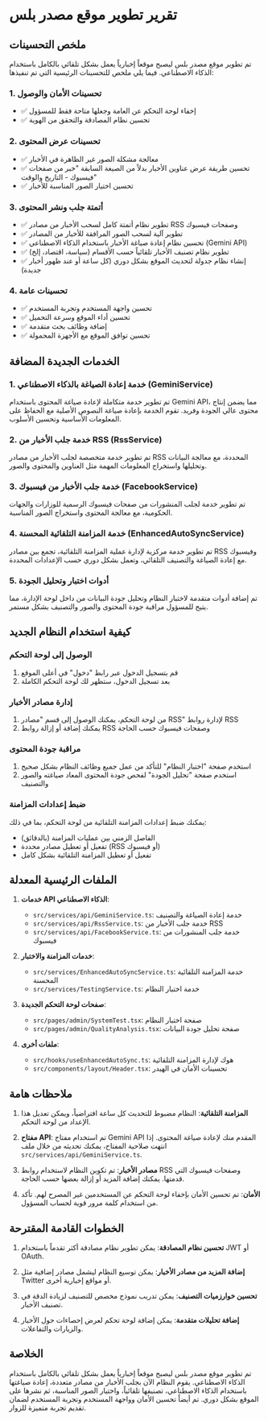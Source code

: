 # تقرير تطوير موقع مصدر بلس

## ملخص التحسينات

تم تطوير موقع مصدر بلس ليصبح موقعاً إخبارياً يعمل بشكل تلقائي بالكامل باستخدام الذكاء الاصطناعي. فيما يلي ملخص للتحسينات الرئيسية التي تم تنفيذها:

### 1. تحسينات الأمان والوصول
- ✅ إخفاء لوحة التحكم عن العامة وجعلها متاحة فقط للمسؤول
- ✅ تحسين نظام المصادقة والتحقق من الهوية

### 2. تحسينات عرض المحتوى
- ✅ معالجة مشكلة الصور غير الظاهرة في الأخبار
- ✅ تحسين طريقة عرض عناوين الأخبار بدلاً من الصيغة السابقة "خبر من صفحات فيسبوك - التاريخ والوقت"
- ✅ تحسين اختيار الصور المناسبة للأخبار

### 3. أتمتة جلب ونشر المحتوى
- ✅ تطوير نظام أتمتة كامل لسحب الأخبار من مصادر RSS وصفحات فيسبوك
- ✅ تطوير آلية لسحب الصور المرافقة للأخبار من المصادر
- ✅ تحسين نظام إعادة صياغة الأخبار باستخدام الذكاء الاصطناعي (Gemini API)
- ✅ تطوير نظام تصنيف الأخبار تلقائياً حسب الأقسام (سياسة، اقتصاد، إلخ)
- ✅ إنشاء نظام جدولة لتحديث الموقع بشكل دوري (كل ساعة أو عند ظهور أخبار جديدة)

### 4. تحسينات عامة
- ✅ تحسين واجهة المستخدم وتجربة المستخدم
- ✅ تحسين أداء الموقع وسرعة التحميل
- ✅ إضافة وظائف بحث متقدمة
- ✅ تحسين توافق الموقع مع الأجهزة المحمولة

## الخدمات الجديدة المضافة

### 1. خدمة إعادة الصياغة بالذكاء الاصطناعي (GeminiService)
تم تطوير خدمة متكاملة لإعادة صياغة المحتوى باستخدام Gemini API، مما يضمن إنتاج محتوى عالي الجودة وفريد. تقوم الخدمة بإعادة صياغة النصوص الأصلية مع الحفاظ على المعلومات الأساسية وتحسين الأسلوب.

### 2. خدمة جلب الأخبار من RSS (RssService)
تم تطوير خدمة متخصصة لجلب الأخبار من مصادر RSS المحددة، مع معالجة البيانات وتحليلها واستخراج المعلومات المهمة مثل العناوين والمحتوى والصور.

### 3. خدمة جلب الأخبار من فيسبوك (FacebookService)
تم تطوير خدمة لجلب المنشورات من صفحات فيسبوك الرسمية للوزارات والجهات الحكومية، مع معالجة المحتوى واستخراج الصور المناسبة.

### 4. خدمة المزامنة التلقائية المحسنة (EnhancedAutoSyncService)
تم تطوير خدمة مركزية لإدارة عملية المزامنة التلقائية، تجمع بين مصادر RSS وفيسبوك مع إعادة الصياغة والتصنيف التلقائي، وتعمل بشكل دوري حسب الإعدادات المحددة.

### 5. أدوات اختبار وتحليل الجودة
تم إضافة أدوات متقدمة لاختبار النظام وتحليل جودة البيانات من داخل لوحة الإدارة، مما يتيح للمسؤول مراقبة جودة المحتوى والصور والتصنيف بشكل مستمر.

## كيفية استخدام النظام الجديد

### الوصول إلى لوحة التحكم
1. قم بتسجيل الدخول عبر رابط "دخول" في أعلى الموقع
2. بعد تسجيل الدخول، ستظهر لك لوحة التحكم الكاملة

### إدارة مصادر الأخبار
1. من لوحة التحكم، يمكنك الوصول إلى قسم "مصادر RSS" لإدارة روابط RSS
2. يمكنك إضافة أو إزالة روابط RSS وصفحات فيسبوك حسب الحاجة

### مراقبة جودة المحتوى
1. استخدم صفحة "اختبار النظام" للتأكد من عمل جميع وظائف النظام بشكل صحيح
2. استخدم صفحة "تحليل الجودة" لفحص جودة المحتوى المعاد صياغته والصور والتصنيف

### ضبط إعدادات المزامنة
يمكنك ضبط إعدادات المزامنة التلقائية من لوحة التحكم، بما في ذلك:
- الفاصل الزمني بين عمليات المزامنة (بالدقائق)
- تفعيل أو تعطيل مصادر محددة (RSS أو فيسبوك)
- تفعيل أو تعطيل المزامنة التلقائية بشكل كامل

## الملفات الرئيسية المعدلة

1. **خدمات API الذكاء الاصطناعي**:
   - `src/services/api/GeminiService.ts`: خدمة إعادة الصياغة والتصنيف
   - `src/services/api/RssService.ts`: خدمة جلب الأخبار من RSS
   - `src/services/api/FacebookService.ts`: خدمة جلب المنشورات من فيسبوك

2. **خدمات المزامنة والاختبار**:
   - `src/services/EnhancedAutoSyncService.ts`: خدمة المزامنة التلقائية المحسنة
   - `src/services/TestingService.ts`: خدمة اختبار النظام

3. **صفحات لوحة التحكم الجديدة**:
   - `src/pages/admin/SystemTest.tsx`: صفحة اختبار النظام
   - `src/pages/admin/QualityAnalysis.tsx`: صفحة تحليل جودة البيانات

4. **ملفات أخرى**:
   - `src/hooks/useEnhancedAutoSync.ts`: هوك لإدارة المزامنة التلقائية
   - `src/components/layout/Header.tsx`: تحسينات الأمان في الهيدر

## ملاحظات هامة

1. **المزامنة التلقائية**: النظام مضبوط للتحديث كل ساعة افتراضياً، ويمكن تعديل هذا الإعداد من لوحة التحكم.

2. **مفتاح API**: تم استخدام مفتاح Gemini API المقدم منك لإعادة صياغة المحتوى. إذا انتهت صلاحية المفتاح، يمكنك تحديثه من خلال ملف `src/services/api/GeminiService.ts`.

3. **مصادر الأخبار**: تم تكوين النظام لاستخدام روابط RSS وصفحات فيسبوك التي قدمتها. يمكنك إضافة المزيد أو إزالة بعضها حسب الحاجة.

4. **الأمان**: تم تحسين الأمان بإخفاء لوحة التحكم عن المستخدمين غير المصرح لهم. تأكد من استخدام كلمة مرور قوية لحساب المسؤول.

## الخطوات القادمة المقترحة

1. **تحسين نظام المصادقة**: يمكن تطوير نظام مصادقة أكثر تقدماً باستخدام JWT أو OAuth.

2. **إضافة المزيد من مصادر الأخبار**: يمكن توسيع النظام ليشمل مصادر إضافية مثل Twitter أو مواقع إخبارية أخرى.

3. **تحسين خوارزميات التصنيف**: يمكن تدريب نموذج مخصص للتصنيف لزيادة الدقة في تصنيف الأخبار.

4. **إضافة تحليلات متقدمة**: يمكن إضافة لوحة تحكم لعرض إحصاءات حول الأخبار والزيارات والتفاعلات.

## الخلاصة

تم تطوير موقع مصدر بلس ليصبح موقعاً إخبارياً يعمل بشكل تلقائي بالكامل باستخدام الذكاء الاصطناعي. يقوم النظام الآن بجلب الأخبار من مصادر متعددة، إعادة صياغتها باستخدام الذكاء الاصطناعي، تصنيفها تلقائياً، واختيار الصور المناسبة، ثم نشرها على الموقع بشكل دوري. تم أيضاً تحسين الأمان وواجهة المستخدم وتجربة المستخدم لضمان تقديم تجربة متميزة للزوار.
